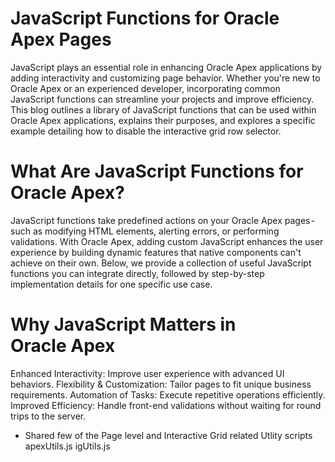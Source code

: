 # JavaScript Functions for Oracle Apex Pages
JavaScript plays an essential role in enhancing Oracle Apex applications by adding interactivity and customizing page behavior. Whether you're new to Oracle Apex or an experienced developer, incorporating common JavaScript functions can streamline your projects and improve efficiency.
This blog outlines a library of JavaScript functions that can be used within Oracle Apex applications, explains their purposes, and explores a specific example detailing how to disable the interactive grid row selector.

# What Are JavaScript Functions for Oracle Apex?
JavaScript functions take predefined actions on your Oracle Apex pages - such as modifying HTML elements, alerting errors, or performing validations. With Oracle Apex, adding custom JavaScript enhances the user experience by building dynamic features that native components can't achieve on their own.
Below, we provide a collection of useful JavaScript functions you can integrate directly, followed by step-by-step implementation details for one specific use case.

# Why JavaScript Matters in Oracle Apex
Enhanced Interactivity: Improve user experience with advanced UI behaviors.
Flexibility & Customization: Tailor pages to fit unique business requirements.
Automation of Tasks: Execute repetitive operations efficiently.
Improved Efficiency: Handle front-end validations without waiting for round trips to the server.

* Shared few of the Page level and Interactive Grid related Utlity scripts
    apexUtils.js
    igUtils.js
